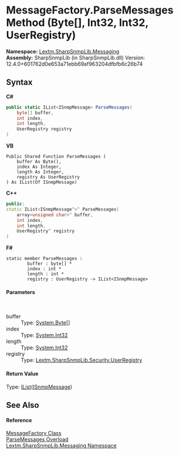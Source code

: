# MessageFactory.ParseMessages Method (Byte[], Int32, Int32, UserRegistry)
 

**Namespace:**&nbsp;<a href="N_Lextm_SharpSnmpLib_Messaging">Lextm.SharpSnmpLib.Messaging</a><br />**Assembly:**&nbsp;SharpSnmpLib (in SharpSnmpLib.dll) Version: 12.4.0+601762d0e653a71ebb69af963204dfbfb6c26b74

## Syntax

**C#**<br />
``` C#
public static IList<ISnmpMessage> ParseMessages(
	byte[] buffer,
	int index,
	int length,
	UserRegistry registry
)
```

**VB**<br />
``` VB
Public Shared Function ParseMessages ( 
	buffer As Byte(),
	index As Integer,
	length As Integer,
	registry As UserRegistry
) As IList(Of ISnmpMessage)
```

**C++**<br />
``` C++
public:
static IList<ISnmpMessage^>^ ParseMessages(
	array<unsigned char>^ buffer, 
	int index, 
	int length, 
	UserRegistry^ registry
)
```

**F#**<br />
``` F#
static member ParseMessages : 
        buffer : byte[] * 
        index : int * 
        length : int * 
        registry : UserRegistry -> IList<ISnmpMessage> 

```


#### Parameters
&nbsp;<dl><dt>buffer</dt><dd>Type: <a href="https://docs.microsoft.com/dotnet/api/system.byte" target="_blank" rel="noopener noreferrer">System.Byte</a>[]<br /></dd><dt>index</dt><dd>Type: <a href="https://docs.microsoft.com/dotnet/api/system.int32" target="_blank" rel="noopener noreferrer">System.Int32</a><br /></dd><dt>length</dt><dd>Type: <a href="https://docs.microsoft.com/dotnet/api/system.int32" target="_blank" rel="noopener noreferrer">System.Int32</a><br /></dd><dt>registry</dt><dd>Type: <a href="T_Lextm_SharpSnmpLib_Security_UserRegistry">Lextm.SharpSnmpLib.Security.UserRegistry</a><br /></dd></dl>

#### Return Value
Type: <a href="https://docs.microsoft.com/dotnet/api/system.collections.generic.ilist-1" target="_blank" rel="noopener noreferrer">IList</a>(<a href="T_Lextm_SharpSnmpLib_Messaging_ISnmpMessage">ISnmpMessage</a>)

## See Also


#### Reference
<a href="T_Lextm_SharpSnmpLib_Messaging_MessageFactory">MessageFactory Class</a><br /><a href="Overload_Lextm_SharpSnmpLib_Messaging_MessageFactory_ParseMessages">ParseMessages Overload</a><br /><a href="N_Lextm_SharpSnmpLib_Messaging">Lextm.SharpSnmpLib.Messaging Namespace</a><br />